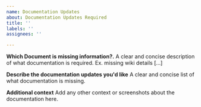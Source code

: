 ```yaml
---
name: Documentation Updates
about: Documentation Updates Required
title: ''
labels: ''
assignees: ''

---
```


**Which Document is missing information?.**
A clear and concise description of what documentation is required. Ex. missing wiki details \[...\]

**Describe the documentation updates you'd like**
A clear and concise list of what documentation is missing.

**Additional context**
Add any other context or screenshots about the documentation here.
